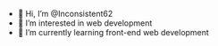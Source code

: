 - 👋 Hi, I’m @Inconsistent62
- 👀 I’m interested in web development
- 🌱 I’m currently learning front-end web development


<!---
Inconsistent62/Inconsistent62 is a ✨ special ✨ repository because its `README.md` (this file) appears on your GitHub profile.
You can click the Preview link to take a look at your changes.
--->
